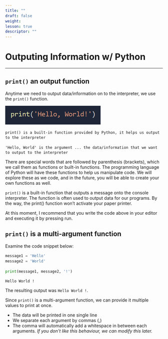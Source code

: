 ```yaml
---
title: ""
draft: false
weight:
lesson: true
descriptor: ""
---
```


# Outputing Information w/ Python
---

## ```print()``` an output function

Anytime we need to output data/information on to the interpreter, we use the ```print()``` function.

![](figures/02_f1.png)

```
print() is a built-in function provided by Python, it helps us output to the interpreter

'Hello, World' is the argument ... the data/information that we want to output to the interpreter
```

There are special words that are followed by parenthesis (brackets), which we call them as functions or built-in functions. The programming language of Python will have these functions to help us manipulate code. We will explore these as we code, and in the future, you will be able to create your own functions as well.

```print()``` is a built-in function that outputs a message onto the console interpreter. The function is often used to output data for our programs. By the way, the print() function won’t activate your paper printer.

At this moment, I recommend that you write the code above in your editor and executing it by pressing run.

## ```print()``` is a multi-argument function

Examine the code snippet below:


```python
message1 = 'Hello'
message2 = 'World'

print(message1, message2, '!')
```

    Hello World !


The resulting output was ```Hello World !```.

Since ```print()``` is a multi-argument function, we can provide it multiple values to print at once.
- The data will be printed in one single line
- We separate each argument by commas (,)
- The comma will automatically add a whitespace in between each arguments. _If you don't like this behaviour, we can modify this later._
